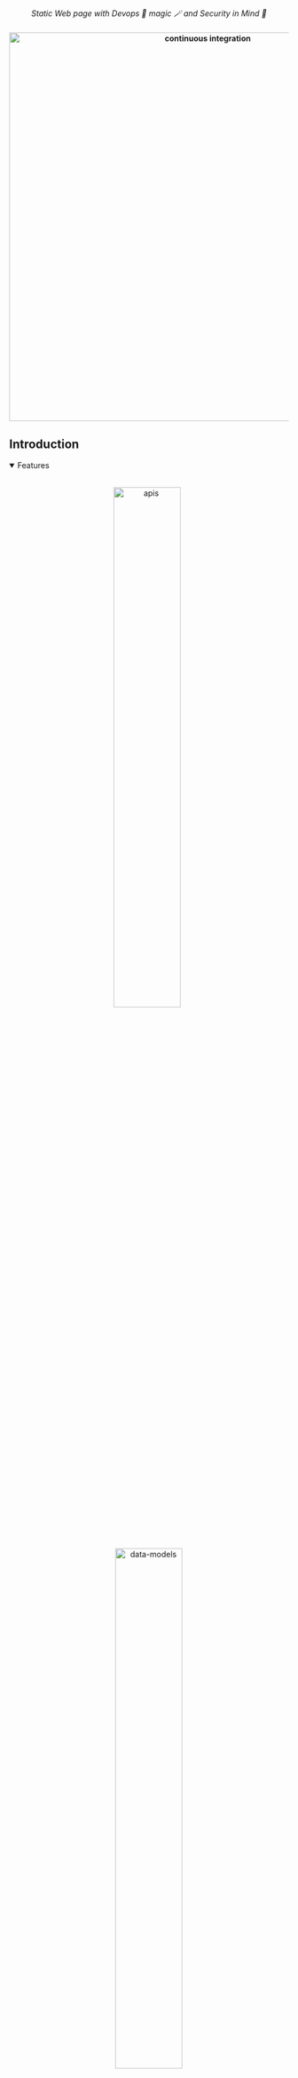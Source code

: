 <p align="center">
  <i align="center">Static Web page with Devops 🦸 magic 🪄 and Security in Mind 🚀</i>
</p>

<h4 align="center">
  <a href="https://github.com/amplication/amplication/actions/workflows/ci.yml">
    <img src="https://wallpapercave.com/uwp/uwp4109137.png" alt="continuous integration" style="height: 700px;">
  </a>
</h4>


## Introduction


<details open>
<summary>
 Features
</summary> <br />

<p align="center">
    <img width="49%" src="" alt="apis"/>
&nbsp;
    <img width="49%" src="" alt="data-models"/>
</p>

<p align="center">
    <img width="49%" src="" alt="plugins"/>
&nbsp;
    <img width="49%" src="" alt="microservices"/>
</p> 
    
<p align="center">
    <img width="49%" src="" alt="own-your-code"/>
&nbsp;
    <img width="49%" src="" alt="customize-code"/>
</p>
    
</details>

